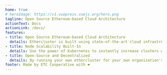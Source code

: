 ```yaml
---
home: true
# heroImage: https://v1.vuepress.vuejs.org/hero.png
tagline: Open Source Ethereum-based Cloud Architecture
actionText: Docs
actionLink: /docs/
features:
- title: Open Source Ethereum-based Cloud Architecture
  details: Ethercluster is built using state-of-the-art cloud infrastructure tools. This allows tracking every changes in your public RPC through code for easy version-control.
- title: Node Scalability Built-In
  details: Use the power of Kubernetes to instantly increase clusters when you need to expand your ethereum-based node bandwidth. Scale down when you don't need it. The choice is yours.
- title: Open-Source and Decentralized
  details: By running your own ethercluster for your own organization's needs, you ensure you have Decentralized nodes because you're not connecting to an endpoint everyone is using. Because it's open source, you're always free to use it and customize it anyway you want.
footer: Made by ETC Cooperative with ❤️
---
```

